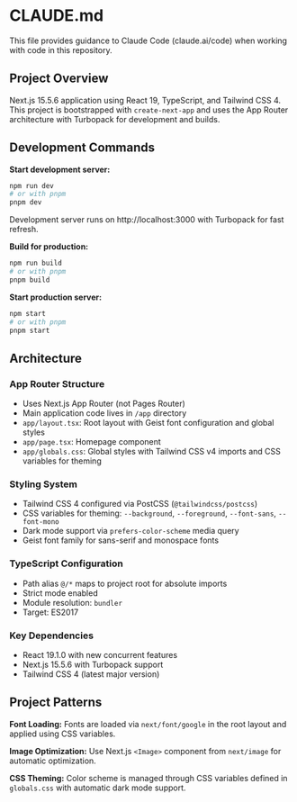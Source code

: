 # CLAUDE.md

This file provides guidance to Claude Code (claude.ai/code) when working with code in this repository.

## Project Overview

Next.js 15.5.6 application using React 19, TypeScript, and Tailwind CSS 4. This project is bootstrapped with `create-next-app` and uses the App Router architecture with Turbopack for development and builds.

## Development Commands

**Start development server:**
```bash
npm run dev
# or with pnpm
pnpm dev
```
Development server runs on http://localhost:3000 with Turbopack for fast refresh.

**Build for production:**
```bash
npm run build
# or with pnpm
pnpm build
```

**Start production server:**
```bash
npm start
# or with pnpm
pnpm start
```

## Architecture

### App Router Structure
- Uses Next.js App Router (not Pages Router)
- Main application code lives in `/app` directory
- `app/layout.tsx`: Root layout with Geist font configuration and global styles
- `app/page.tsx`: Homepage component
- `app/globals.css`: Global styles with Tailwind CSS v4 imports and CSS variables for theming

### Styling System
- Tailwind CSS 4 configured via PostCSS (`@tailwindcss/postcss`)
- CSS variables for theming: `--background`, `--foreground`, `--font-sans`, `--font-mono`
- Dark mode support via `prefers-color-scheme` media query
- Geist font family for sans-serif and monospace fonts

### TypeScript Configuration
- Path alias `@/*` maps to project root for absolute imports
- Strict mode enabled
- Module resolution: `bundler`
- Target: ES2017

### Key Dependencies
- React 19.1.0 with new concurrent features
- Next.js 15.5.6 with Turbopack support
- Tailwind CSS 4 (latest major version)

## Project Patterns

**Font Loading:**
Fonts are loaded via `next/font/google` in the root layout and applied using CSS variables.

**Image Optimization:**
Use Next.js `<Image>` component from `next/image` for automatic optimization.

**CSS Theming:**
Color scheme is managed through CSS variables defined in `globals.css` with automatic dark mode support.
